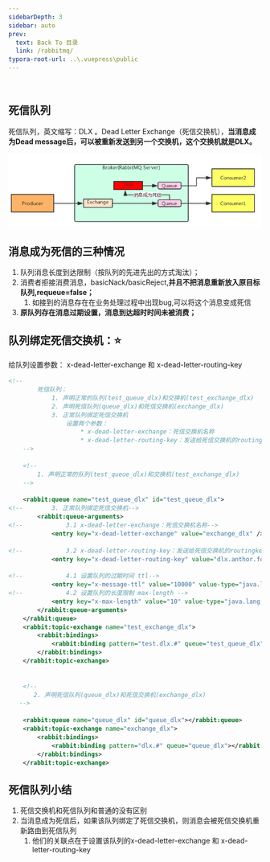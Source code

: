 ```yaml
---
sidebarDepth: 3
sidebar: auto
prev:
  text: Back To 目录
  link: /rabbitmq/
typora-root-url: ..\.vuepress\public
---
```


​	

## 死信队列

死信队列，英文缩写：DLX 。Dead Letter Exchange（死信交换机），**当消息成为Dead message后，可以被重新发送到另一个交换机，这个交换机就是DLX。**

![image-20211031081314275](/images/RabbitMQ/image-20211031081314275.png)

## **消息成为死信的三种情况**

1. 队列消息长度到达限制（按队列的先进先出的方式淘汰）；
2. 消费者拒接消费消息，basicNack/basicReject,**并且不把消息重新放入原目标队列,requeue=false；**
   1. 如接到的消息存在在业务处理过程中出现bug,可以将这个消息变成死信
3. **原队列存在消息过期设置，消息到达超时时间未被消费；**



## **队列绑定死信交换机：**⭐

给队列设置参数： x-dead-letter-exchange 和 x-dead-letter-routing-key

```xml
<!--
        死信队列：
            1. 声明正常的队列(test_queue_dlx)和交换机(test_exchange_dlx)
            2. 声明死信队列(queue_dlx)和死信交换机(exchange_dlx)
            3. 正常队列绑定死信交换机
                设置两个参数：
                    * x-dead-letter-exchange：死信交换机名称
                    * x-dead-letter-routing-key：发送给死信交换机的routingkey
    -->

    <!--
        1. 声明正常的队列(test_queue_dlx)和交换机(test_exchange_dlx)
    -->

    <rabbit:queue name="test_queue_dlx" id="test_queue_dlx">
<!--        3. 正常队列绑定死信交换机-->
        <rabbit:queue-arguments>
<!--            3.1 x-dead-letter-exchange：死信交换机名称-->
            <entry key="x-dead-letter-exchange" value="exchange_dlx" />

<!--            3.2 x-dead-letter-routing-key：发送给死信交换机的routingkey-->
            <entry key="x-dead-letter-routing-key" value="dlx.anthor.for.learn.test.xxx" />

<!--            4.1 设置队列的过期时间 ttl-->
            <entry key="x-message-ttl" value="10000" value-type="java.lang.Integer" />
<!--            4.2 设置队列的长度限制 max-length -->
            <entry key="x-max-length" value="10" value-type="java.lang.Integer" />
        </rabbit:queue-arguments>
    </rabbit:queue>
    <rabbit:topic-exchange name="test_exchange_dlx">
        <rabbit:bindings>
            <rabbit:binding pattern="test.dlx.#" queue="test_queue_dlx"></rabbit:binding>
        </rabbit:bindings>
    </rabbit:topic-exchange>


    <!--
       2. 声明死信队列(queue_dlx)和死信交换机(exchange_dlx)
   -->

    <rabbit:queue name="queue_dlx" id="queue_dlx"></rabbit:queue>
    <rabbit:topic-exchange name="exchange_dlx">
        <rabbit:bindings>
            <rabbit:binding pattern="dlx.#" queue="queue_dlx"></rabbit:binding>
        </rabbit:bindings>
    </rabbit:topic-exchange>
```

## **死信队列小结**

1. 死信交换机和死信队列和普通的没有区别
2. 当消息成为死信后，如果该队列绑定了死信交换机，则消息会被死信交换机重新路由到死信队列
   1. 他们的关联点在于设置该队列的x-dead-letter-exchange 和 x-dead-letter-routing-key